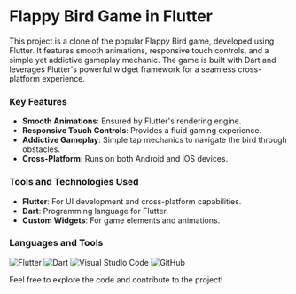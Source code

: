 # Flappy Bird Game in Flutter

This project is a clone of the popular Flappy Bird game, developed using Flutter. It features smooth animations, responsive touch controls, and a simple yet addictive gameplay mechanic. The game is built with Dart and leverages Flutter's powerful widget framework for a seamless cross-platform experience.

### Key Features
- **Smooth Animations**: Ensured by Flutter's rendering engine.
- **Responsive Touch Controls**: Provides a fluid gaming experience.
- **Addictive Gameplay**: Simple tap mechanics to navigate the bird through obstacles.
- **Cross-Platform**: Runs on both Android and iOS devices.

### Tools and Technologies Used
- **Flutter**: For UI development and cross-platform capabilities.
- **Dart**: Programming language for Flutter.
- **Custom Widgets**: For game elements and animations.

### Languages and Tools
![Flutter](https://img.shields.io/badge/Flutter-%2302569B.svg?style=for-the-badge&logo=Flutter&logoColor=white)
![Dart](https://img.shields.io/badge/Dart-%230175C2.svg?style=for-the-badge&logo=Dart&logoColor=white)
![Visual Studio Code](https://img.shields.io/badge/VS%20Code-0078d7.svg?style=for-the-badge&logo=visual-studio-code&logoColor=white)
![GitHub](https://img.shields.io/badge/GitHub-%23121011.svg?style=for-the-badge&logo=github&logoColor=white)

Feel free to explore the code and contribute to the project!
